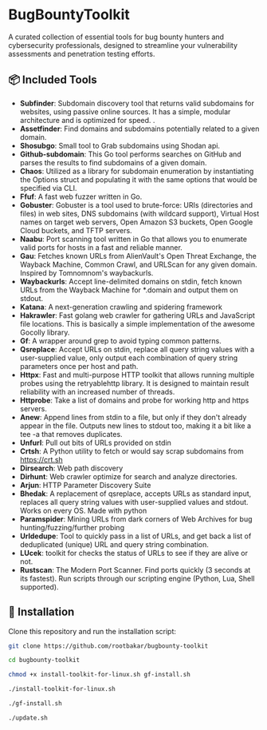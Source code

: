 # BugBountyToolkit

A curated collection of essential tools for bug bounty hunters and cybersecurity professionals, designed to streamline your vulnerability assessments and penetration testing efforts.

## 📦 Included Tools

- **Subfinder**: Subdomain discovery tool that returns valid subdomains for websites, using passive online sources. It has a simple, modular architecture and is optimized for speed. .
- **Assetfinder**: Find domains and subdomains potentially related to a given domain.
- **Shosubgo**: Small tool to Grab subdomains using Shodan api.
- **Github-subdomain**: This Go tool performs searches on GitHub and parses the results to find subdomains of a given domain.
- **Chaos**: Utilized as a library for subdomain enumeration by instantiating the Options struct and populating it with the same options that would be specified via CLI.
- **Ffuf**: A fast web fuzzer written in Go.
- **Gobuster**: Gobuster is a tool used to brute-force: URIs (directories and files) in web sites, DNS subdomains (with wildcard support), Virtual Host names on target web servers, Open Amazon S3 buckets, Open Google Cloud buckets, and TFTP servers.
- **Naabu**: Port scanning tool written in Go that allows you to enumerate valid ports for hosts in a fast and reliable manner.
- **Gau**: Fetches known URLs from AlienVault's Open Threat Exchange, the Wayback Machine, Common Crawl, and URLScan for any given domain. Inspired by Tomnomnom's waybackurls.
- **Waybackurls**: Accept line-delimited domains on stdin, fetch known URLs from the Wayback Machine for *.domain and output them on stdout.
- **Katana**: A next-generation crawling and spidering framework
- **Hakrawler**: Fast golang web crawler for gathering URLs and JavaScript file locations. This is basically a simple implementation of the awesome Gocolly library.
- **Gf**: A wrapper around grep to avoid typing common patterns.
- **Qsreplace**: Accept URLs on stdin, replace all query string values with a user-supplied value, only output each combination of query string parameters once per host and path.
- **Httpx**: Fast and multi-purpose HTTP toolkit that allows running multiple probes using the retryablehttp library. It is designed to maintain result reliability with an increased number of threads.
- **Httprobe**: Take a list of domains and probe for working http and https servers.
- **Anew**: Append lines from stdin to a file, but only if they don't already appear in the file. Outputs new lines to stdout too, making it a bit like a tee -a that removes duplicates.
- **Unfurl**: Pull out bits of URLs provided on stdin
- **Crtsh**: A Python utility to fetch or would say scrap subdomains from https://crt.sh
- **Dirsearch**: Web path discovery
- **Dirhunt**: Web crawler optimize for search and analyze directories.
- **Arjun**: HTTP Parameter Discovery Suite
- **Bhedak**: A replacement of qsreplace, accepts URLs as standard input, replaces all query string values with user-supplied values and stdout. Works on every OS. Made with python
- **Paramspider**: Mining URLs from dark corners of Web Archives for bug hunting/fuzzing/further probing
- **Urldedupe**: Tool to quickly pass in a list of URLs, and get back a list of deduplicated (unique) URL and query string combination.
- **LUcek**: toolkit for checks the status of URLs to see if they are alive or not.
- **Rustscan**: The Modern Port Scanner. Find ports quickly (3 seconds at its fastest). Run scripts through our scripting engine (Python, Lua, Shell supported).

## 🚀 Installation
Clone this repository and run the installation script:

```bash
git clone https://github.com/rootbakar/bugbounty-toolkit
```
```bash
cd bugbounty-toolkit
```
```bash
chmod +x install-toolkit-for-linux.sh gf-install.sh
```
```bash
./install-toolkit-for-linux.sh
```
```bash
./gf-install.sh
```
```bash
./update.sh
```
